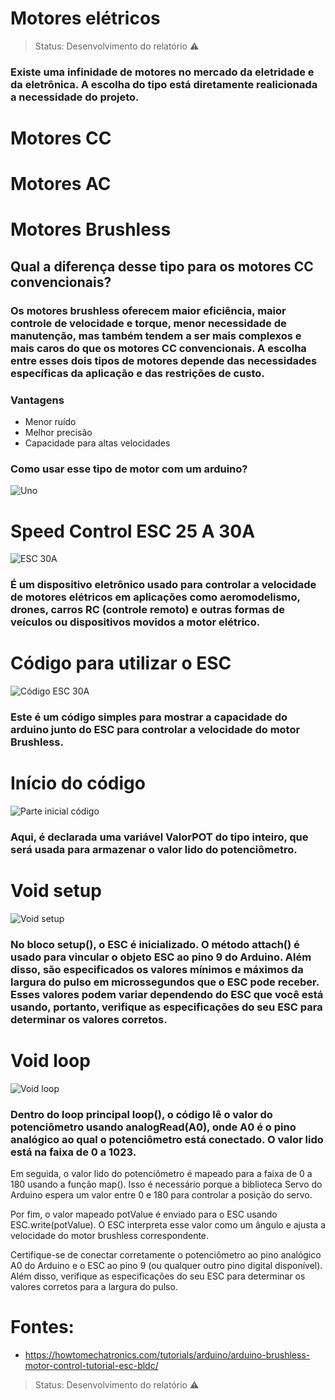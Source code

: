 # Motores elétricos
> Status: Desenvolvimento do relatório ⚠️
### Existe uma infinidade de motores no mercado da eletridade e da eletrônica. A escolha do tipo está diretamente realicionada a necessidade do projeto.

# Motores CC

# Motores AC

# Motores Brushless

## Qual a diferença desse tipo para os motores CC convencionais?

### Os motores brushless oferecem maior eficiência, maior controle de velocidade e torque, menor necessidade de manutenção, mas também tendem a ser mais complexos e mais caros do que os motores CC convencionais. A escolha entre esses dois tipos de motores depende das necessidades específicas da aplicação e das restrições de custo.

### Vantagens

+ Menor ruído
+ Melhor precisão
+ Capacidade para altas velocidades

### Como usar esse tipo de motor com um arduino?

![Uno](https://github.com/Gustavo-Guilherme-Wanderley/MotorBrushless/assets/77367556/8c2e90bb-4a35-4c05-84dd-093604007c7f)

# Speed Control ESC 25 A 30A

![ESC 30A](https://github.com/Gustavo-Guilherme-Wanderley/MotorBrushless/assets/132305741/19542791-15f0-4bb4-b663-839dae5f46e4)

### É um dispositivo eletrônico usado para controlar a velocidade de motores elétricos em aplicações como aeromodelismo, drones, carros RC (controle remoto) e outras formas de veículos ou dispositivos movidos a motor elétrico.

# Código para utilizar o ESC 
![Código ESC 30A](https://github.com/Gustavo-Guilherme-Wanderley/MotorBrushless/assets/77367556/fd313833-440d-429d-814f-e2d8a3fc4576) 
### Este é um código simples para mostrar a capacidade do arduino junto do ESC para controlar a velocidade do motor Brushless.
# Início do código
![Parte inicial código](https://github.com/Gustavo-Guilherme-Wanderley/MotorBrushless/assets/77367556/f50318a8-201b-425b-92d9-1bbdc79dd85f)
### Aqui, é declarada uma variável ValorPOT do tipo inteiro, que será usada para armazenar o valor lido do potenciômetro.
# Void setup
![Void setup](https://github.com/Gustavo-Guilherme-Wanderley/MotorBrushless/assets/77367556/29024623-67fa-40a5-9ec3-a9afc4f0be46)
### No bloco setup(), o ESC é inicializado. O método attach() é usado para vincular o objeto ESC ao pino 9 do Arduino. Além disso, são especificados os valores mínimos e máximos da largura do pulso em microssegundos que o ESC pode receber. Esses valores podem variar dependendo do ESC que você está usando, portanto, verifique as especificações do seu ESC para determinar os valores corretos.
# Void loop
![Void loop](https://github.com/Gustavo-Guilherme-Wanderley/MotorBrushless/assets/77367556/73cf6b73-a32a-4d6d-ba8e-bd5aa9bafa58)
### Dentro do loop principal loop(), o código lê o valor do potenciômetro usando analogRead(A0), onde A0 é o pino analógico ao qual o potenciômetro está conectado. O valor lido está na faixa de 0 a 1023.

Em seguida, o valor lido do potenciômetro é mapeado para a faixa de 0 a 180 usando a função map(). Isso é necessário porque a biblioteca Servo do Arduino espera um valor entre 0 e 180 para controlar a posição do servo.

Por fim, o valor mapeado potValue é enviado para o ESC usando ESC.write(potValue). O ESC interpreta esse valor como um ângulo e ajusta a velocidade do motor brushless correspondente.

Certifique-se de conectar corretamente o potenciômetro ao pino analógico A0 do Arduino e o ESC ao pino 9 (ou qualquer outro pino digital disponível). Além disso, verifique as especificações do seu ESC para determinar os valores corretos para a largura do pulso.

# Fontes: 
+ https://howtomechatronics.com/tutorials/arduino/arduino-brushless-motor-control-tutorial-esc-bldc/
> Status: Desenvolvimento do relatório ⚠️
